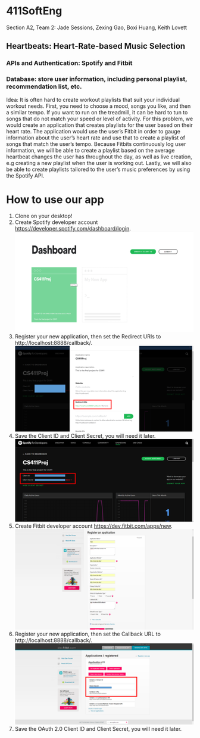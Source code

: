 # 411SoftEng
Section A2, Team 2: Jade Sessions, Zexing Gao, Boxi Huang, Keith Lovett
## Heartbeats: Heart-Rate-based Music Selection
### APIs and Authentication: Spotify and Fitbit
### Database: store user information, including personal playlist, recommendation list, etc.
Idea: It is often hard to create workout playlists that suit your individual workout needs. First, you need to choose a mood, songs you like, and then a similar tempo. If you want to run on the treadmill, it can be hard to tun to songs that do not match your speed or level of activity. For this problem, we would create an application that creates playlists for the user based on their heart rate. The application would use the user’s Fitbit in order to gauge information about the user’s heart rate and use that to create a playlist of songs that match the user’s tempo. Because Fitbits continuously log user information, we will be able to create a playlist based on the average heartbeat changes the user has throughout the day, as well as live creation, e.g creating a new playlist when the user is working out. Lastly, we will also be able to create playlists tailored to the user’s music preferences by using the Spotify API.

# How to use our app
1. Clone on your desktop! 
2. Create Spotify developer account https://developer.spotify.com/dashboard/login. 
![Image](https://github.com/ZexingGao/411SoftEng/blob/master/docs/Picture6.png)
3. Register your new application, then set the Redirect URIs to http://localhost:8888/callback/.
![Image](https://github.com/ZexingGao/411SoftEng/blob/master/docs/Picture8.png)
4. Save the Client ID and Client Secret, you will need it later. 
![Image](https://github.com/ZexingGao/411SoftEng/blob/master/docs/Picture7.png)
5. Create Fitbit developer account https://dev.fitbit.com/apps/new.
![Image](https://github.com/ZexingGao/411SoftEng/blob/master/docs/Picture9.png)
6. Register your new application, then set the Callback URL to http://localhost:8888/callback/.
![Image](https://github.com/ZexingGao/411SoftEng/blob/master/docs/Picture10.png)
7. Save the OAuth 2.0 Client ID and Client Secret, you will need it later. 
